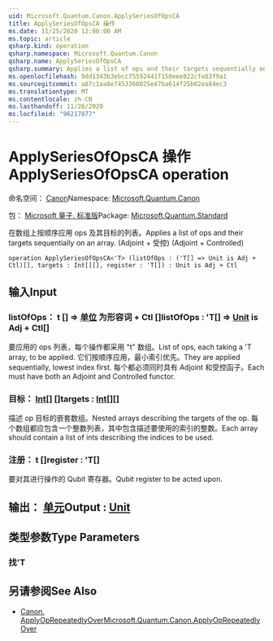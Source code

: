 ```yaml
---
uid: Microsoft.Quantum.Canon.ApplySeriesOfOpsCA
title: ApplySeriesOfOpsCA 操作
ms.date: 11/25/2020 12:00:00 AM
ms.topic: article
qsharp.kind: operation
qsharp.namespace: Microsoft.Quantum.Canon
qsharp.name: ApplySeriesOfOpsCA
qsharp.summary: Applies a list of ops and their targets sequentially on an array. (Adjoint + Controlled)
ms.openlocfilehash: 9dd1343b3ebcc75592441f150eee822cfe83f9a1
ms.sourcegitcommit: a87c1aa8e7453360025e47ba614f25b02ea84ec3
ms.translationtype: MT
ms.contentlocale: zh-CN
ms.lasthandoff: 11/26/2020
ms.locfileid: "96217877"
---
```

# <a name="applyseriesofopsca-operation"></a><span data-ttu-id="ceb5b-102">ApplySeriesOfOpsCA 操作</span><span class="sxs-lookup"><span data-stu-id="ceb5b-102">ApplySeriesOfOpsCA operation</span></span>

<span data-ttu-id="ceb5b-103">命名空间： [Canon](xref:Microsoft.Quantum.Canon)</span><span class="sxs-lookup"><span data-stu-id="ceb5b-103">Namespace: [Microsoft.Quantum.Canon](xref:Microsoft.Quantum.Canon)</span></span>

<span data-ttu-id="ceb5b-104">包： [Microsoft 量子. 标准版](https://nuget.org/packages/Microsoft.Quantum.Standard)</span><span class="sxs-lookup"><span data-stu-id="ceb5b-104">Package: [Microsoft.Quantum.Standard](https://nuget.org/packages/Microsoft.Quantum.Standard)</span></span>


<span data-ttu-id="ceb5b-105">在数组上按顺序应用 ops 及其目标的列表。</span><span class="sxs-lookup"><span data-stu-id="ceb5b-105">Applies a list of ops and their targets sequentially on an array.</span></span> <span data-ttu-id="ceb5b-106"> (Adjoint + 受控) </span><span class="sxs-lookup"><span data-stu-id="ceb5b-106">(Adjoint + Controlled)</span></span>

```qsharp
operation ApplySeriesOfOpsCA<'T> (listOfOps : ('T[] => Unit is Adj + Ctl)[], targets : Int[][], register : 'T[]) : Unit is Adj + Ctl
```


## <a name="input"></a><span data-ttu-id="ceb5b-107">输入</span><span class="sxs-lookup"><span data-stu-id="ceb5b-107">Input</span></span>

### <a name="listofops--t--unit--is-adj--ctl"></a><span data-ttu-id="ceb5b-108">listOfOps： t [] => [单位](xref:microsoft.quantum.lang-ref.unit)  为形容词 + Ctl []</span><span class="sxs-lookup"><span data-stu-id="ceb5b-108">listOfOps : 'T[] => [Unit](xref:microsoft.quantum.lang-ref.unit)  is Adj + Ctl[]</span></span>

<span data-ttu-id="ceb5b-109">要应用的 ops 列表，每个操作都采用 "t" 数组。</span><span class="sxs-lookup"><span data-stu-id="ceb5b-109">List of ops, each taking a 'T array, to be applied.</span></span> <span data-ttu-id="ceb5b-110">它们按顺序应用，最小索引优先。</span><span class="sxs-lookup"><span data-stu-id="ceb5b-110">They are applied sequentially, lowest index first.</span></span>
<span data-ttu-id="ceb5b-111">每个都必须同时具有 Adjoint 和受控函子。</span><span class="sxs-lookup"><span data-stu-id="ceb5b-111">Each must have both an Adjoint and Controlled functor.</span></span>


### <a name="targets--int"></a><span data-ttu-id="ceb5b-112">目标： [Int](xref:microsoft.quantum.lang-ref.int)[] []</span><span class="sxs-lookup"><span data-stu-id="ceb5b-112">targets : [Int](xref:microsoft.quantum.lang-ref.int)[][]</span></span>

<span data-ttu-id="ceb5b-113">描述 op 目标的嵌套数组。</span><span class="sxs-lookup"><span data-stu-id="ceb5b-113">Nested arrays describing the targets of the op.</span></span> <span data-ttu-id="ceb5b-114">每个数组都应包含一个整数列表，其中包含描述要使用的索引的整数。</span><span class="sxs-lookup"><span data-stu-id="ceb5b-114">Each array should contain a list of ints describing the indices to be used.</span></span>


### <a name="register--t"></a><span data-ttu-id="ceb5b-115">注册： t []</span><span class="sxs-lookup"><span data-stu-id="ceb5b-115">register : 'T[]</span></span>

<span data-ttu-id="ceb5b-116">要对其进行操作的 Qubit 寄存器。</span><span class="sxs-lookup"><span data-stu-id="ceb5b-116">Qubit register to be acted upon.</span></span>



## <a name="output--unit"></a><span data-ttu-id="ceb5b-117">输出： [单元](xref:microsoft.quantum.lang-ref.unit)</span><span class="sxs-lookup"><span data-stu-id="ceb5b-117">Output : [Unit](xref:microsoft.quantum.lang-ref.unit)</span></span>



## <a name="type-parameters"></a><span data-ttu-id="ceb5b-118">类型参数</span><span class="sxs-lookup"><span data-stu-id="ceb5b-118">Type Parameters</span></span>

### <a name="t"></a><span data-ttu-id="ceb5b-119">找</span><span class="sxs-lookup"><span data-stu-id="ceb5b-119">'T</span></span>



## <a name="see-also"></a><span data-ttu-id="ceb5b-120">另请参阅</span><span class="sxs-lookup"><span data-stu-id="ceb5b-120">See Also</span></span>

- [<span data-ttu-id="ceb5b-121">Canon. ApplyOpRepeatedlyOver</span><span class="sxs-lookup"><span data-stu-id="ceb5b-121">Microsoft.Quantum.Canon.ApplyOpRepeatedlyOver</span></span>](xref:Microsoft.Quantum.Canon.ApplyOpRepeatedlyOver)